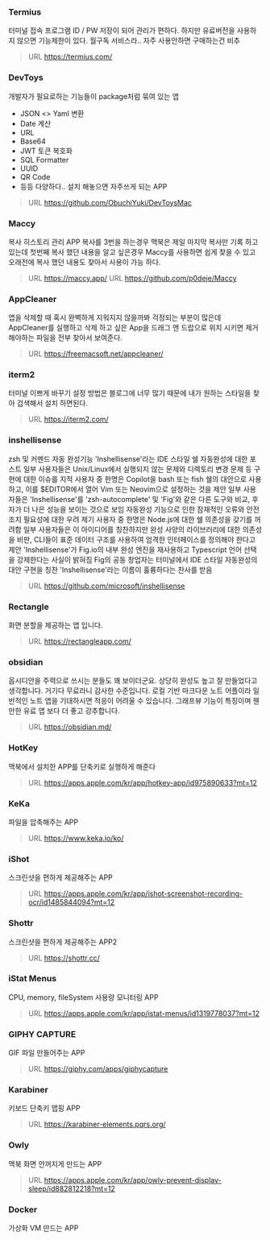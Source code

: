 
### Termius

터미널 접속 프로그램 ID / PW 저장이 되어 관리가 편하다.
하지만 유료버전을 사용하지 않으면 기능제한이 있다. 월구독 서비스라.. 자주 사용안하면 구매하는건 비추
> URL  https://termius.com/

### DevToys

개발자가 필요로하는 기능들이 package처럼 묶여 있는 앱
- JSON <> Yaml 변환
- Date 계산
- URL
- Base64
- JWT 토큰 복호화
- SQL Formatter
- UUID
- QR Code
- 등등 다양하다..
  설치 해놓으면 자주쓰게 되는 APP

>URL https://github.com/ObuchiYuki/DevToysMac


### Maccy

복사 히스토리 관리 APP
복사를 3번을 하는경우 맥북은 제일 마지막 복사만 기록 하고 있는데
첫번째 복사 했던 내용을 알고 싶은경우 Maccy를 사용하면 쉽게 찾을 수 있고 오래전에 복사 했던 내용도 찾아서 사용이 가능 하다.

>URL https://maccy.app/
>URL https://github.com/p0deje/Maccy

### AppCleaner

앱을 삭제할 때 혹시 완벽하게 지워지지 않을까봐 걱정되는 부분이 많은데
AppCleaner를 실행하고 삭제 하고 싶은 App을 드래그 앤 드랍으로 위치 시키면 제거 해야하는 파일을 전부 찾아서 보여준다.


>URL https://freemacsoft.net/appcleaner/


###  iterm2

터미널 이쁘게 바꾸기
설정 방법은 블로그에 너무 많기 때문에 내가 원하는 스타일을 찾아 겁색해서 설치 하면된다.

> URL https://iterm2.com/


### inshellisense

zsh 및 커멘드 자동 완성기능
'Inshellisense'라는 IDE 스타일 쉘 자동완성에 대한 포스트
일부 사용자들은 Unix/Linux에서 실행되지 않는 문제와 디렉토리 변경 문제 등 구현에 대한 이슈를 지적
사용자 중 한명은 Copilot을 bash 또는 fish 쉘의 대안으로 사용하고, 이를 $EDITOR에서 열어 Vim 또는 Neovim으로 설정하는 것을 제안
일부 사용자들은 'Inshellisense'를 'zsh-autocomplete' 및 'Fig'와 같은 다른 도구와 비교, 후자가 더 나은 성능을 보이는 것으로 보임
자동완성 기능으로 인한 잠재적인 오류와 안전 조치 필요성에 대한 우려 제기
사용자 중 한명은 Node.js에 대한 쉘 의존성을 갖기를 꺼려함
일부 사용자들은 이 아이디어를 칭찬하지만 완성 사양의 라이브러리에 대한 의존성을 비판, CLI들이 표준 데이터 구조를 사용하여 엄격한 인터페이스를 정의해야 한다고 제안
'Inshellisense'가 Fig.io의 내부 완성 엔진을 재사용하고 Typescript 언어 선택을 강제한다는 사실이 밝혀짐
Fig의 공동 창업자는 터미널에서 IDE 스타일 자동완성의 대안 구현을 칭찬
'Inshellisense'라는 이름이 훌륭하다는 찬사를 받음

> URL https://github.com/microsoft/inshellisense

### Rectangle

화면 분할을 제공하는 앱 입니다.

>URL https://rectangleapp.com/


### obsidian

옵시디안을 주력으로 쓰시는 분들도 꽤 보이더군요. 상당히 완성도 높고 잘 만들었다고 생각합니다. 거기다 무료라니 감사한 수준입니다. 로컬 기반 마크다운 노트 어플이라 일반적인 노트 앱을 기대하시면 적응이 어려울 수 있습니다. 그래프뷰 기능이 특징이며 웬만한 유료 앱 보다 더 좋고 강추합니다.

> URL https://obsidian.md/

### HotKey

맥북에서 설치한 APP를 단축키로 실행하게 해준다

>URL https://apps.apple.com/kr/app/hotkey-app/id975890633?mt=12


### KeKa

파일을 압축해주는 APP

> URL https://www.keka.io/ko/

### iShot

스크린샷을 편하게 제공해주는 APP

>URL https://apps.apple.com/kr/app/ishot-screenshot-recording-ocr/id1485844094?mt=12

### Shottr

스크린샷을 편하게 제공해주는 APP2

>URL https://shottr.cc/


### iStat Menus

CPU, memory, fileSystem 사용량 모니터링 APP

> URL https://apps.apple.com/kr/app/istat-menus/id1319778037?mt=12


### GIPHY CAPTURE

GIF 파일 만들어주는 APP

> URL https://giphy.com/apps/giphycapture

### Karabiner

키보드 단축키 맵핑 APP

> URL https://karabiner-elements.pqrs.org/

### Owly

맥북 화면 안꺼지게 만드는 APP

> URL https://apps.apple.com/kr/app/owly-prevent-display-sleep/id882812218?mt=12

### Docker

가상화 VM 만드는 APP
